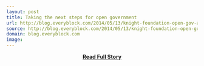 ```yaml
---
layout: post
title: Taking the next steps for open government
url: http://blog.everyblock.com/2014/05/13/knight-foundation-open-gov-and-you/
source: http://blog.everyblock.com/2014/05/13/knight-foundation-open-gov-and-you/
domain: blog.everyblock.com
image: 
---
```


<p></p>
<center><p><a href="http://blog.everyblock.com/2014/05/13/knight-foundation-open-gov-and-you/" style='padding:25px; font-sze:18px; font-weight: bold;'>Read Full Story</a></p></center>
